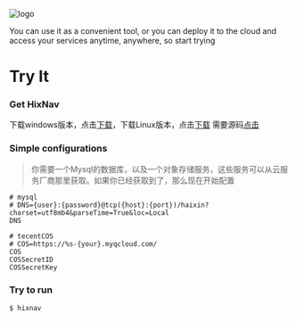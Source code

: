 ![logo](https://haixin-1300602599.cos.ap-guangzhou.myqcloud.com/logo.png)

You can use it as a convenient tool, or you can deploy it to the cloud and access your services anytime, anywhere, so start trying

# Try It
### Get HixNav

下载windows版本，点击<a href="./hixnav.exe">下载</a>，下载Linux版本，点击<a href="./hixnav">下载</a>
需要源码<a href="https://github.com/hixnav/hixnav">点击</a>

### Simple configurations

>你需要一个Mysql的数据库，以及一个对象存储服务，这些服务可以从云服务厂商那里获取。如果你已经获取到了，那么现在开始配置

```shell
# mysql
# DNS={user}:{password}@tcp({host}:{port})/haixin?charset=utf8mb4&parseTime=True&loc=Local
DNS

# tecentCOS
# COS=https://%s-{your}.myqcloud.com/
COS 
COSSecretID
COSSecretKey
``` 

### Try to run

```shell
$ hixnav
```
